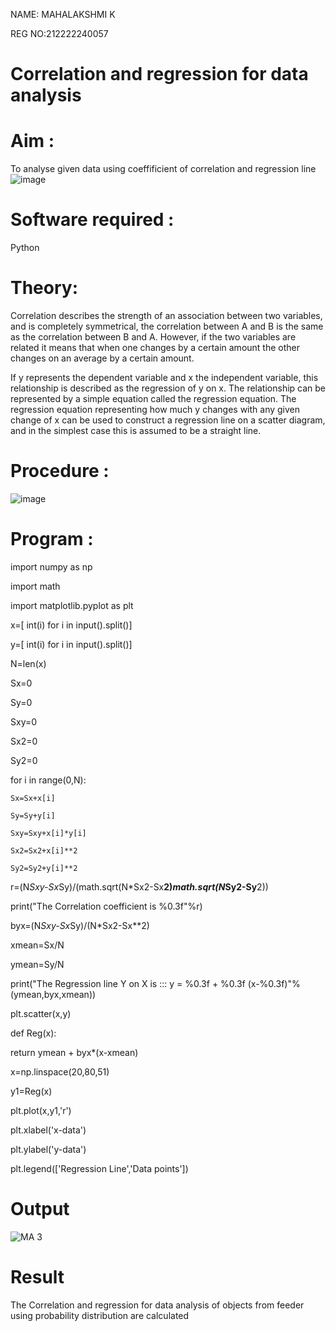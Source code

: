 NAME: MAHALAKSHMI K

REG NO:212222240057

# Correlation and regression for data analysis
# Aim : 

To analyse given data using coeffificient of correlation and regression line
![image](https://user-images.githubusercontent.com/104613195/168224136-d6b64e64-7d3d-4775-9337-c8f96fe41f2d.png)


# Software required :  

Python

# Theory:

Correlation describes the strength of an association between two variables, and is completely symmetrical, the correlation between A and B is the same as the correlation between B and A. However, if the two variables are related it means that when one changes by a certain amount the other changes on an average by a certain amount.  

If y represents the dependent variable and x the independent variable, this relationship is described as the regression of y on x. The relationship can be represented by a simple equation called the regression equation. The regression equation representing how much y changes with any given change of x can be used to construct a regression line on a scatter diagram, and in the simplest case this is assumed to be a straight line.

# Procedure :

![image](https://user-images.githubusercontent.com/104613195/168225866-ac8f6610-bdc3-4ac2-a24e-2b24ba08e189.png)

# Program :

import numpy as np

import math

import matplotlib.pyplot as plt

x=[ int(i) for i in input().split()]

y=[ int(i) for i in input().split()]

N=len(x)

Sx=0

Sy=0

Sxy=0

Sx2=0

Sy2=0

for i in range(0,N):

    Sx=Sx+x[i]
    
    Sy=Sy+y[i]
    
    Sxy=Sxy+x[i]*y[i]
    
    Sx2=Sx2+x[i]**2
    
    Sy2=Sy2+y[i]**2
    
r=(N*Sxy-Sx*Sy)/(math.sqrt(N*Sx2-Sx**2)*math.sqrt(N*Sy2-Sy**2))

print("The Correlation coefficient is %0.3f"%r)

byx=(N*Sxy-Sx*Sy)/(N*Sx2-Sx**2)

xmean=Sx/N

ymean=Sy/N

print("The Regression line Y on X is ::: y = %0.3f + %0.3f (x-%0.3f)"%(ymean,byx,xmean))

plt.scatter(x,y)

def Reg(x):

  return ymean + byx*(x-xmean)
  
x=np.linspace(20,80,51)

y1=Reg(x)

plt.plot(x,y1,'r')

plt.xlabel('x-data')

plt.ylabel('y-data')

plt.legend(['Regression Line','Data points'])


# Output 
![MA 3](https://github.com/maha712/Correlation_Regression/assets/121156360/8b1e8516-6bc8-4e7e-889a-2cf3ecf3906f)

# Result
The Correlation and regression for data analysis of objects from feeder using probability distribution are calculated


